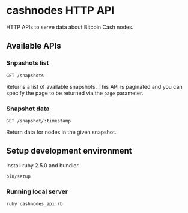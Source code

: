 # cashnodes HTTP API

HTTP APIs to serve data about Bitcoin Cash nodes.

## Available APIs

### Snpashots list

    GET /snapshots

Returns a list of available snapshots. This API is paginated and you can specify
the page to be returned via the `page` parameter.


### Snapshot data

    GET /snapshot/:timestamp

Return data for nodes in the given snapshot.


## Setup development environment

Install ruby 2.5.0 and bundler

    bin/setup

### Running local server

    ruby cashnodes_api.rb
